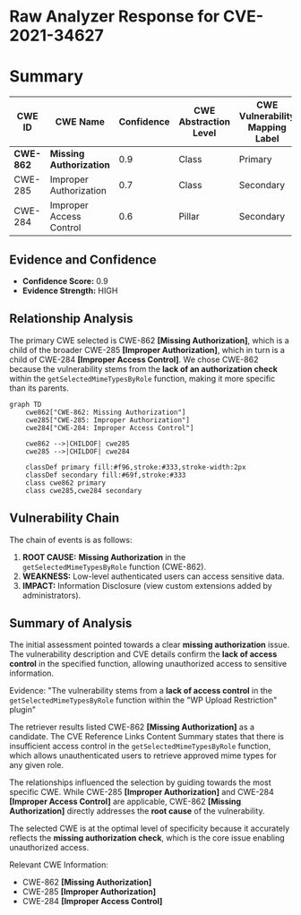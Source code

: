 # Raw Analyzer Response for CVE-2021-34627

# Summary

| CWE ID | CWE Name | Confidence | CWE Abstraction Level | CWE Vulnerability Mapping Label | CWE-Vulnerability Mapping Notes |
|---|---|---|---|---|---|
| **CWE-862** | **Missing Authorization** | 0.9 | Class | Primary | Allowed-with-Review |
| CWE-285 | Improper Authorization | 0.7 | Class | Secondary | Discouraged |
| CWE-284 | Improper Access Control | 0.6 | Pillar | Secondary | Discouraged |

## Evidence and Confidence

*   **Confidence Score:** 0.9
*   **Evidence Strength:** HIGH

## Relationship Analysis

The primary CWE selected is CWE-862 **[Missing Authorization]**, which is a child of the broader CWE-285 **[Improper Authorization]**, which in turn is a child of CWE-284 **[Improper Access Control]**. We chose CWE-862 because the vulnerability stems from the **lack of an authorization check** within the `getSelectedMimeTypesByRole` function, making it more specific than its parents.

```mermaid
graph TD
    cwe862["CWE-862: Missing Authorization"]
    cwe285["CWE-285: Improper Authorization"]
    cwe284["CWE-284: Improper Access Control"]

    cwe862 -->|CHILDOF| cwe285
    cwe285 -->|CHILDOF| cwe284

    classDef primary fill:#f96,stroke:#333,stroke-width:2px
    classDef secondary fill:#69f,stroke:#333
    class cwe862 primary
    class cwe285,cwe284 secondary
```

## Vulnerability Chain

The chain of events is as follows:

1.  **ROOT CAUSE:** **Missing Authorization** in the `getSelectedMimeTypesByRole` function (CWE-862).
2.  **WEAKNESS:** Low-level authenticated users can access sensitive data.
3.  **IMPACT:** Information Disclosure (view custom extensions added by administrators).

## Summary of Analysis

The initial assessment pointed towards a clear **missing authorization** issue. The vulnerability description and CVE details confirm the **lack of access control** in the specified function, allowing unauthorized access to sensitive information.

Evidence: "The vulnerability stems from a **lack of access control** in the `getSelectedMimeTypesByRole` function within the "WP Upload Restriction" plugin"

The retriever results listed CWE-862 **[Missing Authorization]** as a candidate. The CVE Reference Links Content Summary states that there is insufficient access control in the `getSelectedMimeTypesByRole` function, which allows unauthenticated users to retrieve approved mime types for any given role.

The relationships influenced the selection by guiding towards the most specific CWE. While CWE-285 **[Improper Authorization]** and CWE-284 **[Improper Access Control]** are applicable, CWE-862 **[Missing Authorization]** directly addresses the **root cause** of the vulnerability.

The selected CWE is at the optimal level of specificity because it accurately reflects the **missing authorization check**, which is the core issue enabling unauthorized access.

Relevant CWE Information:
- CWE-862 **[Missing Authorization]**
- CWE-285 **[Improper Authorization]**
- CWE-284 **[Improper Access Control]**